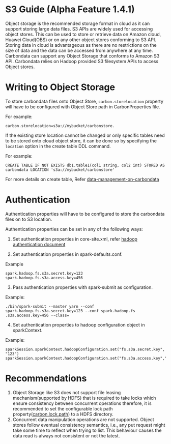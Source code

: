 <!--
    Licensed to the Apache Software Foundation (ASF) under one or more 
    contributor license agreements.  See the NOTICE file distributed with
    this work for additional information regarding copyright ownership. 
    The ASF licenses this file to you under the Apache License, Version 2.0
    (the "License"); you may not use this file except in compliance with 
    the License.  You may obtain a copy of the License at

      http://www.apache.org/licenses/LICENSE-2.0

    Unless required by applicable law or agreed to in writing, software 
    distributed under the License is distributed on an "AS IS" BASIS, 
    WITHOUT WARRANTIES OR CONDITIONS OF ANY KIND, either express or implied.
    See the License for the specific language governing permissions and 
    limitations under the License.
-->

# S3 Guide (Alpha Feature 1.4.1)

Object storage is the recommended storage format in cloud as it can support storing large data 
files. S3 APIs are widely used for accessing object stores. This can be 
used to store or retrieve data on Amazon cloud, Huawei Cloud(OBS) or on any other object
 stores conforming to S3 API.
Storing data in cloud is advantageous as there are no restrictions on the size of 
data and the data can be accessed from anywhere at any time.
Carbondata can support any Object Storage that conforms to Amazon S3 API.
Carbondata relies on Hadoop provided S3 filesystem APIs to access Object stores.

# Writing to Object Storage

To store carbondata files onto Object Store, `carbon.storelocation` property will have 
to be configured with Object Store path in CarbonProperties file. 

For example:
```
carbon.storelocation=s3a://mybucket/carbonstore.
```

If the existing store location cannot be changed or only specific tables need to be stored 
onto cloud object store, it can be done so by specifying the `location` option in the create 
table DDL command.

For example:

```
CREATE TABLE IF NOT EXISTS db1.table1(col1 string, col2 int) STORED AS carbondata LOCATION 's3a://mybucket/carbonstore'
``` 

For more details on create table, Refer [data-management-on-carbondata](./data-management-on-carbondata.md#create-table)

# Authentication

Authentication properties will have to be configured to store the carbondata files on to S3 location. 

Authentication properties can be set in any of the following ways:
1. Set authentication properties in core-site.xml, refer 
[hadoop authentication document](https://hadoop.apache.org/docs/stable/hadoop-aws/tools/hadoop-aws/index.html#Authentication_properties)

2. Set authentication properties in spark-defaults.conf.

Example
```
spark.hadoop.fs.s3a.secret.key=123
spark.hadoop.fs.s3a.access.key=456
```

3. Pass authentication properties with spark-submit as configuration.

Example:
```
./bin/spark-submit --master yarn --conf spark.hadoop.fs.s3a.secret.key=123 --conf spark.hadoop.fs
.s3a.access.key=456 --class=
```  

4. Set authentication properties to hadoop configuration object in sparkContext.

Example:
```
sparkSession.sparkContext.hadoopConfiguration.set("fs.s3a.secret.key", "123")
sparkSession.sparkContext.hadoopConfiguration.set("fs.s3a.access.key","456")
```

# Recommendations

1. Object Storage like S3 does not support file leasing mechanism(supported by HDFS) that is 
required to take locks which ensure consistency between concurrent operations therefore, it is 
recommended to set the configurable lock path property([carbon.lock.path](https://github.com/apache/carbondata/blob/master/docs/configuration-parameters.md#miscellaneous-configuration))
 to a HDFS directory.
2. Concurrent data manipulation operations are not supported. Object stores follow eventual consistency semantics, i.e., any put request might take some time to reflect when trying to list. This behaviour causes the data read is always not consistent or not the latest.
